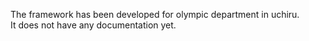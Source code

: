 The framework has been developed for olympic department in uchiru.<BR>
It does not have any documentation yet.
